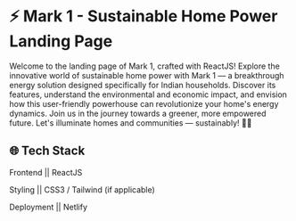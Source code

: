 # ⚡ Mark 1 - Sustainable Home Power Landing Page

Welcome to the landing page of Mark 1, crafted with ReactJS!
Explore the innovative world of sustainable home power with Mark 1 — a breakthrough energy solution designed specifically for Indian households. Discover its features, understand the environmental and economic impact, and envision how this user-friendly powerhouse can revolutionize your home's energy dynamics.
Join us in the journey towards a greener, more empowered future. Let's illuminate homes and communities — sustainably! 🌿💡


## 🌐 Tech Stack

Frontend || ReactJS

Styling || CSS3 / Tailwind (if applicable)

Deployment || Netlify


 
